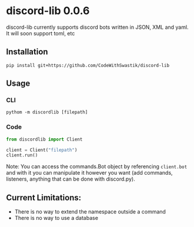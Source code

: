 # discord-lib 0.0.6

discord-lib currently supports discord bots written in JSON, XML and yaml. It will soon support toml, etc

## Installation

```
pip install git+https://github.com/CodeWithSwastik/discord-lib
```
## Usage

### CLI
```
pythom -m discordlib [filepath]
```

### Code
```python
from discordlib import Client

client = Client("filepath")
client.run()
```
Note: 
You can access the commands.Bot object by referencing `client.bot` and with it you can manipulate it however you want (add commands, listeners, anything that can be done with discord.py).

## Current Limitations:
- There is no way to extend the namespace outside a command
- There is no way to use a database
